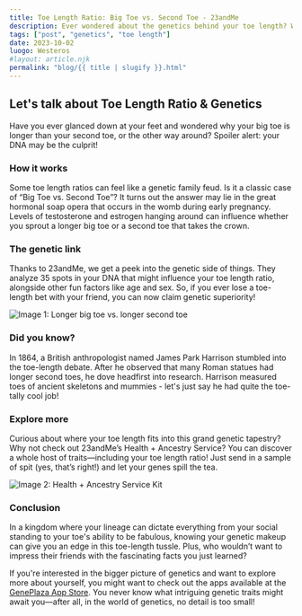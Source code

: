 ```yaml
---
title: Toe Length Ratio: Big Toe vs. Second Toe - 23andMe
description: Ever wondered about the genetics behind your toe length? We'll dive into the quirky world of toe ratios and what your DNA might have to say about them!
tags: ["post", "genetics", "toe length"]
date: 2023-10-02
luogo: Westeros
#layout: article.njk
permalink: "blog/{{ title | slugify }}.html"
---
```


Let's talk about Toe Length Ratio & Genetics
-------------------------------------------

Have you ever glanced down at your feet and wondered why your big toe is longer than your second toe, or the other way around? Spoiler alert: your DNA may be the culprit! 

### How it works

Some toe length ratios can feel like a genetic family feud. Is it a classic case of “Big Toe vs. Second Toe”? It turns out the answer may lie in the great hormonal soap opera that occurs in the womb during early pregnancy. Levels of testosterone and estrogen hanging around can influence whether you sprout a longer big toe or a second toe that takes the crown.

### The genetic link

Thanks to 23andMe, we get a peek into the genetic side of things. They analyze 35 spots in your DNA that might influence your toe length ratio, alongside other fun factors like age and sex. So, if you ever lose a toe-length bet with your friend, you can now claim genetic superiority!

![Image 1: Longer big toe vs. longer second toe](https://pub-prd-seohub-us-west-2.s3.us-west-2.amazonaws.com/wp-content/uploads/sites/2/2021/07/content_image.c186d0081ae0.png)

### Did you know?

In 1864, a British anthropologist named James Park Harrison stumbled into the toe-length debate. After he observed that many Roman statues had longer second toes, he dove headfirst into research. Harrison measured toes of ancient skeletons and mummies - let's just say he had quite the toe-tally cool job!

### Explore more

Curious about where your toe length fits into this grand genetic tapestry? Why not check out 23andMe’s Health + Ancestry Service? You can discover a whole host of traits—including your toe length ratio! Just send in a sample of spit (yes, that’s right!) and let your genes spill the tea.

![Image 2: Health + Ancestry Service Kit](https://pub-prd-seohub-us-west-2.s3.us-west-2.amazonaws.com/wp-content/uploads/sites/2/2022/03/HA-Kit-Image-1.png)

### Conclusion

In a kingdom where your lineage can dictate everything from your social standing to your toe's ability to be fabulous, knowing your genetic makeup can give you an edge in this toe-length tussle. Plus, who wouldn’t want to impress their friends with the fascinating facts you just learned?

If you're interested in the bigger picture of genetics and want to explore more about yourself, you might want to check out the apps available at the [GenePlaza App Store](https://www.GenePlaza.com/app-store). You never know what intriguing genetic traits might await you—after all, in the world of genetics, no detail is too small!